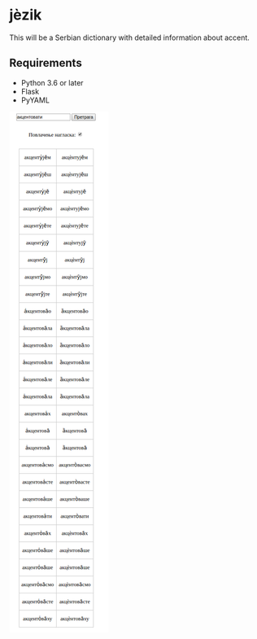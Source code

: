 # jèzik

This will be a Serbian dictionary with detailed information about accent.

## Requirements

- Python 3.6 or later
- Flask
- PyYAML


![alt text](example.png "Example")
